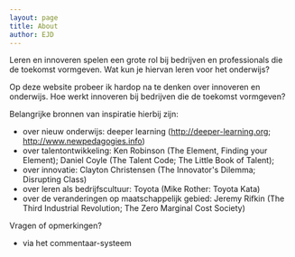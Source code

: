 ```yaml
---
layout: page
title: About
author: EJD
---
```


<p class="message">
Leren en innoveren spelen een grote rol bij bedrijven en professionals die de toekomst vormgeven. Wat kun je hiervan leren voor het onderwijs?
</p>

Op deze website probeer ik hardop na te denken over innoveren en onderwijs. Hoe werkt innoveren bij bedrijven die de toekomst vormgeven?

Belangrijke bronnen van inspiratie hierbij zijn:

* over nieuw onderwijs: deeper learning (http://deeper-learning.org; http://www.newpedagogies.info)
* over talentontwikkeling: Ken Robinson (The Element, Finding your Element); Daniel Coyle (The Talent Code; The Little Book of Talent);
* over innovatie: Clayton Christensen (The Innovator's Dilemma; Disrupting Class)
* over leren als bedrijfscultuur: Toyota (Mike Rother: Toyota Kata)
* over de veranderingen op maatschappelijk gebied: Jeremy Rifkin (The Third Industrial Revolution; The Zero Marginal Cost Society)

Vragen of opmerkingen?

* via het commentaar-systeem
